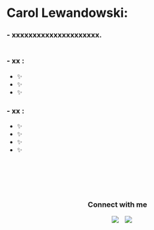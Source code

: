 # Carol Lewandowski:

### - xxxxxxxxxxxxxxxxxxxxx.

<img hight="xxx">

### - xx :
- ✨ 
- ✨ 
- ✨ 

### - xx : 
- ✨ 
- ✨ 
- ✨ 
- ✨ 

</br>
</br>
</br>


<br/>
<h3 align="center" > Connect with me </h3>

<p align="center">

 <div align="center"  class="icons-social" style="margin-left: 10px;">
        <a style="margin-left: 10px;"  target="_blank" href="https://www.linkedin.com/in/carol-lewandowski">
			<img src="https://img.icons8.com/doodle/40/000000/linkedin--v2.png"></a>   
        <a style="margin-left: 10px;" target="_blank" href="https://instagram.com/carol_lewandowski">
			<img src="https://img.icons8.com/doodle/40/000000/instagram-new--v2.png"></a>
      </div>

</p>
<!---
Iewandowski/Iewandowski is a ✨ special ✨ repository because its `README.md` (this file) appears on your GitHub profile.
You can click the Preview link to take a look at your changes.
--->
